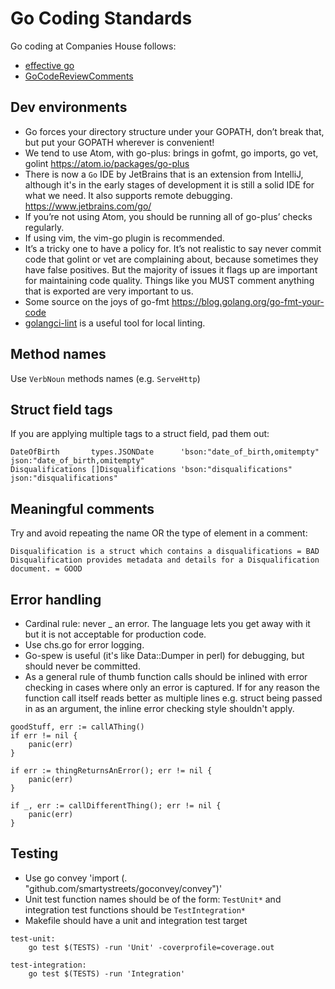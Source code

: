 Go Coding Standards
===================

Go coding at Companies House follows:
* [effective go](https://golang.org/doc/effective_go.html)
* [GoCodeReviewComments](https://github.com/golang/go/wiki/CodeReviewComments)

Dev environments
----------------

* Go forces your directory structure under your GOPATH, don’t break that, but put your GOPATH wherever is convenient!
* We tend to use Atom, with go-plus: brings in gofmt, go imports, go vet, golint https://atom.io/packages/go-plus
* There is now a `Go` IDE by JetBrains that is an extension from IntelliJ, although it's in the early stages of development it is still a solid IDE for what we need. It also supports remote debugging. https://www.jetbrains.com/go/
* If you’re not using Atom, you should be running all of go-plus’ checks regularly.
* If using vim, the vim-go plugin is recommended.
* It’s a tricky one to have a policy for. It’s not realistic to say never commit code that golint or vet are complaining about, because sometimes they have false positives. But the majority of issues it flags up are important for maintaining code quality. Things like you MUST comment anything that is exported are very important to us.
* Some source on the joys of go-fmt https://blog.golang.org/go-fmt-your-code
* [golangci-lint](https://github.com/golangci/golangci-lint) is a useful tool for local linting.

Method names
------------

Use `VerbNoun` methods names (e.g. `ServeHttp`)

Struct field tags
-----------------

If you are applying multiple tags to a struct field, pad them out:
```
DateOfBirth       types.JSONDate      'bson:"date_of_birth,omitempty" json:"date_of_birth,omitempty"
Disqualifications []Disqualifications 'bson:"disqualifications"       json:"disqualifications"
```

Meaningful comments
-------------------

Try and avoid repeating the name OR the type of element in a comment:
```
Disqualification is a struct which contains a disqualifications = BAD
Disqualification provides metadata and details for a Disqualification document. = GOOD
```

Error handling
--------------

* Cardinal rule: never _ an error. The language lets you get away with it but it is not acceptable for production code.
* Use chs.go for error logging.
* Go-spew is useful (it's like Data::Dumper in perl) for debugging, but should never be committed.
* As a general rule of thumb function calls should be inlined with error checking in cases where only an error is captured. If for any reason the function call itself reads better as multiple lines e.g. struct being passed in as an argument, the inline error checking style shouldn't apply.

```
goodStuff, err := callAThing()
if err != nil {
	panic(err)
}
```
```
if err := thingReturnsAnError(); err != nil {
	panic(err)
}
```
```
if _, err := callDifferentThing(); err != nil {
	panic(err)
}
```

Testing
-------
* Use go convey 'import (. "github.com/smartystreets/goconvey/convey")'
* Unit test function names should be of the form: `TestUnit*` and integration test functions should be `TestIntegration*`
* Makefile should have a unit and integration test target

```
test-unit:
    go test $(TESTS) -run 'Unit' -coverprofile=coverage.out

test-integration:
    go test $(TESTS) -run 'Integration'
```
